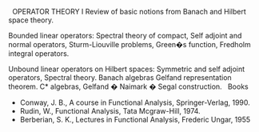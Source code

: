 
 
OPERATOR THEORY I
Review of basic notions from Banach and Hilbert space theory.

Bounded linear operators: Spectral theory of compact, Self adjoint and normal
operators, Sturm-Liouville problems, Green�s function, Fredholm integral
operators.

Unbound linear operators on Hilbert spaces: Symmetric and self adjoint
operators, Spectral theory. Banach algebras Gelfand representation theorem. C*
algebras, Gelfand � Naimark � Segal construction.
 
Books

* Conway, J. B., A course in Functional Analysis, Springer-Verlag, 1990.
* Rudin, W., Functional Analysis, Tata Mcgraw-Hill, 1974.
* Berberian, S. K., Lectures in Functional Analysis, Frederic Ungar, 1955
   

